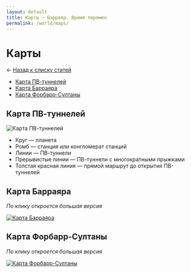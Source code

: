 ```yaml
---
layout: default
title: Карты — Барраяр. Время перемен
permalink: /world/maps/
---
```


# Карты

&larr; [Назад к списку статей](/world/)

- [Карта ПВ-туннелей](/world/maps/#section-1)
- [Карта Барраяра](/world/maps/#section-2)
- [Карта Форбарр-Султаны](/world/maps/#section-3)

## Карта ПВ-туннелей

<img src="https://img-fotki.yandex.ru/get/215222/21845812.b/0_192b41_71ff0152_orig" alt="Карта ПВ-туннелей">

- Круг — планета
- Ромб — станция или конгломерат станций
- Линии — ПВ-туннели
- Прерывистые линии — ПВ-туннели с многократными прыжками
- Толстая красная линия — прямой маршрут до открытия ПВ-туннелей

## Карта Барраяра

_По клику откроется большая версия_

<a href="https://img-fotki.yandex.ru/get/196365/21845812.b/0_192c5d_16a69271_orig" target="_blank"><img src="https://img-fotki.yandex.ru/get/196365/21845812.b/0_192c5d_16a69271_XL" alt="Карта Барраяра" /></a>

## Карта Форбарр-Султаны

_По клику откроется большая версия_

<a href="https://img-fotki.yandex.ru/get/244791/21845812.b/0_192c49_4bb3e160_orig"><img src="https://img-fotki.yandex.ru/get/244791/21845812.b/0_192c49_4bb3e160_XL" alt="Карта Форбарр-Султаны"></a>
